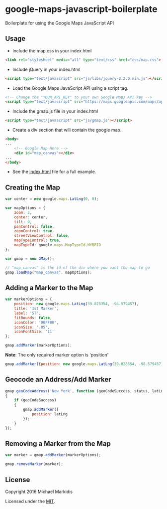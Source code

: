 google-maps-javascript-boilerplate
==================================
Boilerplate for using the Google Maps JavaScript API

Usage
-----
- Include the map.css in your index.html
```html
<link rel="stylesheet" media="all" type="text/css" href="css/map.css">
```

- Include jQuery in your index.html
```html
<script type="text/javascript" src="js/libs/jquery-2.2.0.min.js"></script>
```

- Load the Google Maps JavaScript API using a script tag.
```html
<!-- Change the "YOUR_API_KEY" to your own Google Maps API key -->
<script type="text/javascript" src="https://maps.googleapis.com/maps/api/js?key=YOUR_API_KEY"></script>
```

- Include the gmap.js file in your index.html
```html
<script type="text/javascript" src="js/gmap.js"></script>
```

- Create a div section that will contain the google map.
```html
<body>
...
	<!-- Google Map Here -->
	<div id="map_canvas"></div>
...
</body>
```

- See the [index.html](index.html) file for a full example.

Creating the Map
----------------
```javascript
var center = new google.maps.LatLng(0, 0);

var mapOptions = {
	zoom: 2,
	center: center,
	tilt: 0,
	panControl: false,
	zoomControl: true,
	streetViewControl: false,
	mapTypeControl: true,
	mapTypeId: google.maps.MapTypeId.HYBRID
};

var gmap = new GMap();

// "map_canvas" is the id of the div where you want the map to go
gmap.loadMap("map_canvas", mapOptions);
```

Adding a Marker to the Map
--------------------------
```javascript
var markerOptions = {
	position: new google.maps.LatLng(39.828354, -98.579457),
	title: '1st Marker',
	label: 'ST',
	fitBounds: false,
	iconColor: '00FF00',
	iconSize: '.85',
	iconFontSize: '11'
};

gmap.addMarker(markerOptions);
```

**Note**: The only required marker option is 'position'
```javascript
gmap.addMarker({position: new google.maps.LatLng(39.828354, -98.579457)});
```

Geocode an Address/Add Marker
-----------------------------
```javascript
gmap.geoCodeAddress('New York', function (geoCodeSuccess, status, latLng)
{
	if (geoCodeSuccess)
	{
		gmap.addMarker({
			position: latLng
		});
	}
});
```

Removing a Marker from the Map
------------------------------
```javascript
var marker = gmap.addMarker(markerOptions);

gmap.removeMarker(marker);
```

License
-------
Copyright 2016 Michael Markidis

Licensed under the [MIT][mitlicense].

[mitlicense]: MIT-LICENSE.txt
